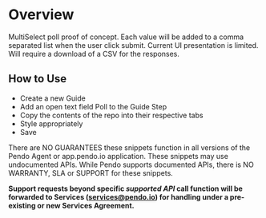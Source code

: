 # Overview
MultiSelect poll proof of concept. Each value will be added to a comma separated list when the user click submit. Current UI presentation is limited. Will require a download of a CSV for the responses.

## How to Use
- Create a new Guide
- Add an open text field Poll to the Guide Step
- Copy the contents of the repo into their respective tabs
- Style appropriately
- Save


There are NO GUARANTEES these snippets function in all versions of the Pendo Agent or app.pendo.io application. These snippets may use undocumented APIs. While Pendo supports documented APIs, there is NO WARRANTY, SLA or SUPPORT for these snippets.

**Support requests beyond specific _supported API_ call function will be forwarded to Services (services@pendo.io) for handling under a pre-existing or new Services Agreement.**
